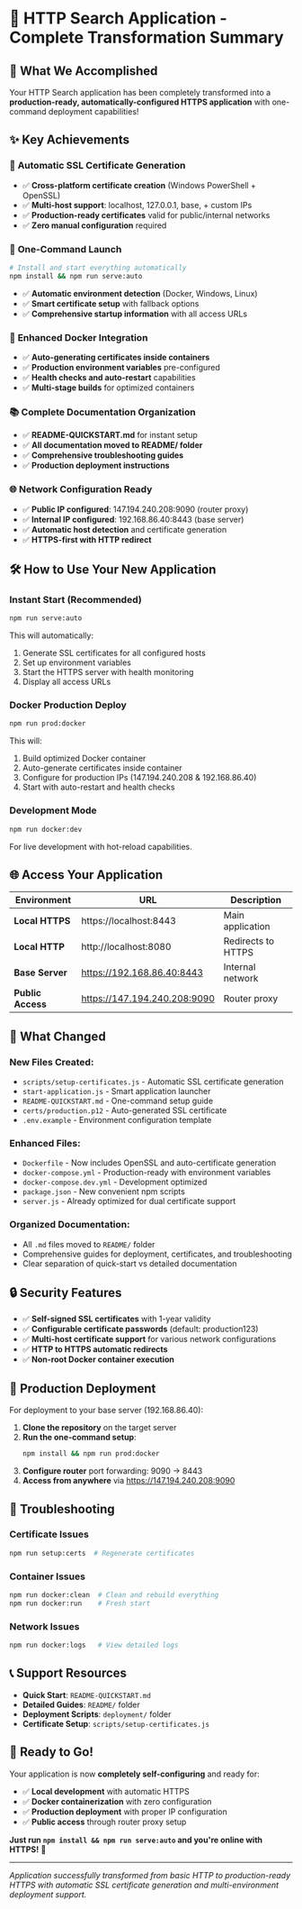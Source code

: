 # 🎉 HTTP Search Application - Complete Transformation Summary

## 🚀 What We Accomplished

Your HTTP Search application has been completely transformed into a **production-ready, automatically-configured HTTPS application** with one-command deployment capabilities!

## ✨ Key Achievements

### 🔐 **Automatic SSL Certificate Generation**
- ✅ **Cross-platform certificate creation** (Windows PowerShell + OpenSSL)
- ✅ **Multi-host support**: localhost, 127.0.0.1, base, + custom IPs
- ✅ **Production-ready certificates** valid for public/internal networks
- ✅ **Zero manual configuration** required

### 🚀 **One-Command Launch**
```bash
# Install and start everything automatically
npm install && npm run serve:auto
```
- ✅ **Automatic environment detection** (Docker, Windows, Linux)
- ✅ **Smart certificate setup** with fallback options
- ✅ **Comprehensive startup information** with all access URLs

### 🐳 **Enhanced Docker Integration**
- ✅ **Auto-generating certificates inside containers**
- ✅ **Production environment variables** pre-configured
- ✅ **Health checks and auto-restart** capabilities
- ✅ **Multi-stage builds** for optimized containers

### 📚 **Complete Documentation Organization**
- ✅ **README-QUICKSTART.md** for instant setup
- ✅ **All documentation moved to README/ folder**
- ✅ **Comprehensive troubleshooting guides**
- ✅ **Production deployment instructions**

### 🌐 **Network Configuration Ready**
- ✅ **Public IP configured**: 147.194.240.208:9090 (router proxy)
- ✅ **Internal IP configured**: 192.168.86.40:8443 (base server)
- ✅ **Automatic host detection** and certificate generation
- ✅ **HTTPS-first with HTTP redirect**

## 🛠️ How to Use Your New Application

### **Instant Start (Recommended)**
```bash
npm run serve:auto
```
This will automatically:
1. Generate SSL certificates for all configured hosts
2. Set up environment variables
3. Start the HTTPS server with health monitoring
4. Display all access URLs

### **Docker Production Deploy**
```bash
npm run prod:docker
```
This will:
1. Build optimized Docker container
2. Auto-generate certificates inside container
3. Configure for production IPs (147.194.240.208 & 192.168.86.40)
4. Start with auto-restart and health checks

### **Development Mode**
```bash
npm run docker:dev
```
For live development with hot-reload capabilities.

## 🌐 Access Your Application

| Environment | URL | Description |
|-------------|-----|-------------|
| **Local HTTPS** | https://localhost:8443 | Main application |
| **Local HTTP** | http://localhost:8080 | Redirects to HTTPS |
| **Base Server** | https://192.168.86.40:8443 | Internal network |
| **Public Access** | https://147.194.240.208:9090 | Router proxy |

## 📁 What Changed

### **New Files Created:**
- `scripts/setup-certificates.js` - Automatic SSL certificate generation
- `start-application.js` - Smart application launcher
- `README-QUICKSTART.md` - One-command setup guide
- `certs/production.p12` - Auto-generated SSL certificate
- `.env.example` - Environment configuration template

### **Enhanced Files:**
- `Dockerfile` - Now includes OpenSSL and auto-certificate generation
- `docker-compose.yml` - Production-ready with environment variables
- `docker-compose.dev.yml` - Development optimized
- `package.json` - New convenient npm scripts
- `server.js` - Already optimized for dual certificate support

### **Organized Documentation:**
- All `.md` files moved to `README/` folder
- Comprehensive guides for deployment, certificates, and troubleshooting
- Clear separation of quick-start vs detailed documentation

## 🔒 Security Features

- ✅ **Self-signed SSL certificates** with 1-year validity
- ✅ **Configurable certificate passwords** (default: production123)
- ✅ **Multi-host certificate support** for various network configurations
- ✅ **HTTP to HTTPS automatic redirects**
- ✅ **Non-root Docker container execution**

## 🎯 Production Deployment

For deployment to your base server (192.168.86.40):

1. **Clone the repository** on the target server
2. **Run the one-command setup**:
   ```bash
   npm install && npm run prod:docker
   ```
3. **Configure router** port forwarding: 9090 → 8443
4. **Access from anywhere** via https://147.194.240.208:9090

## 🚨 Troubleshooting

### Certificate Issues
```bash
npm run setup:certs  # Regenerate certificates
```

### Container Issues
```bash
npm run docker:clean  # Clean and rebuild everything
npm run docker:run    # Fresh start
```

### Network Issues
```bash
npm run docker:logs   # View detailed logs
```

## 📞 Support Resources

- **Quick Start**: `README-QUICKSTART.md`
- **Detailed Guides**: `README/` folder
- **Deployment Scripts**: `deployment/` folder  
- **Certificate Setup**: `scripts/setup-certificates.js`

## 🎉 Ready to Go!

Your application is now **completely self-configuring** and ready for:
- ✅ **Local development** with automatic HTTPS
- ✅ **Docker containerization** with zero configuration
- ✅ **Production deployment** with proper IP configuration
- ✅ **Public access** through router proxy setup

**Just run `npm install && npm run serve:auto` and you're online with HTTPS!** 🚀

---

*Application successfully transformed from basic HTTP to production-ready HTTPS with automatic SSL certificate generation and multi-environment deployment support.*